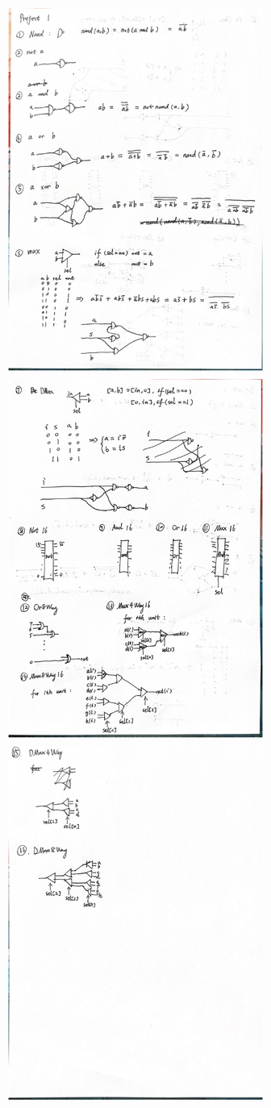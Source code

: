 ![66fa17a9e83262d31a657a992f3f7e71](./project1.assets/66fa17a9e83262d31a657a992f3f7e71.jpg)

![83415ca669516ba5183c437f061bf999](./project1.assets/83415ca669516ba5183c437f061bf999.jpg)

![1f7794955cdbf70a75d5d04f2050acdd](./project1.assets/1f7794955cdbf70a75d5d04f2050acdd.jpg)